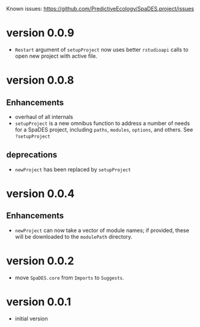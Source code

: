 Known issues: <https://github.com/PredictiveEcology/SpaDES.project/issues>

version 0.0.9
=============
* `Restart` argument of `setupProject` now uses better `rstudioapi` calls to open new project with active file.


version 0.0.8
=============

## Enhancements
* overhaul of all internals
* `setupProject` is a new omnibus function to address a number of needs for a SpaDES project, 
including `paths`, `modules`, `options`, and others. See `?setupProject`

## deprecations
* `newProject` has been replaced by `setupProject`

version 0.0.4
=============

## Enhancements
* `newProject` can now take a vector of module names; if provided, these will be downloaded to the `modulePath` directory.

version 0.0.2
=============

* move `SpaDES.core` from `Imports` to `Suggests`.

version 0.0.1
=============

* initial version
